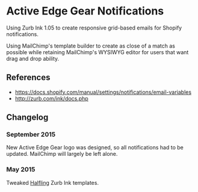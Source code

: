 # Active Edge Gear Notifications

Using Zurb Ink 1.05 to create responsive grid-based emails for Shopify notifications. 

Using MailChimp's template builder to create as close of a match as possible while retaining
MailChimp's WYSIWYG editor for users that want drag and drop ability.


## References

- https://docs.shopify.com/manual/settings/notifications/email-variables
- http://zurb.com/ink/docs.php


## Changelog

### September 2015

New Active Edge Gear logo was designed, so all notifications had to be updated. MailChimp will largely be left alone. 

### May 2015

Tweaked [Halfling](https://github.com/lancesells/Halfling) Zurb Ink templates. 
